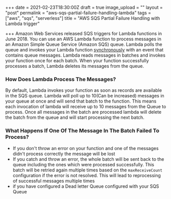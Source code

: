 +++
date = 2021-02-23T18:30:00Z
draft = true
image_upload = ""
layout = "post"
permalink = "aws-sqs-partial-failure-handling-lambda"
tags = ["aws", "sqs", "serverless"]
title = "AWS SQS Partial Failure Handling with Lambda trigger"

+++
Amazon Web Services released SQS triggers for Lambda functions in June 2018. You can use an AWS Lambda function to process messages in an Amazon Simple Queue Service (Amazon SQS) queue. Lambda polls the queue and invokes your Lambda function [synchronously](https://docs.aws.amazon.com/lambda/latest/dg/invocation-sync.html) with an event that contains queue messages. Lambda reads messages in batches and invokes your function once for each batch. When your function successfully processes a batch, Lambda deletes its messages from the queue.

### How Does Lambda Process The Messages?

By default, Lambda invokes your function as soon as records are available in the SQS queue. Lambda will poll up to 10(Can be increased) messages in your queue at once and will send that batch to the function. This means each invocation of lambda will receive up to 10 messages from the Queue to process. Once all messages in the batch are processed lambda will delete the batch from the queue and will start processing the next batch.

### What Happens If One Of The Message In The Batch Failed To Process?

* If you don't throw an error on your function and one of the messages didn't process correctly the message will be lost
* If you catch and throw an error, the whole batch will be sent back to the queue including the ones which were processed successfully.  This batch will be retried again multiple times based on the `maxReceiveCount`  configuration if the error is not resolved. This will lead to reprocessing of successful messages multiple times
* if you have configured a Dead letter Queue configured with your SQS Queue 